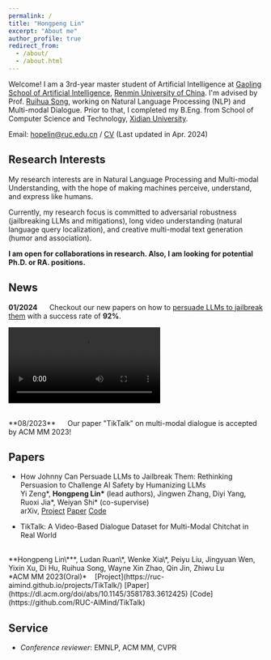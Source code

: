 ```yaml
---
permalink: /
title: "Hongpeng Lin"
excerpt: "About me"
author_profile: true
redirect_from: 
  - /about/
  - /about.html
---
```

Welcome! I am a 3rd-year master student of Artificial Intelligence at [Gaoling School of Artificial Intelligence](http://ai.ruc.edu.cn/english), [Renmin University of China](https://www.ruc.edu.cn/en). I'm advised by Prof. [Ruihua Song](https://gsai.ruc.edu.cn/addons/teacher/index/info.html?user_id=0&ruccode=ATNUbVJhBjJRNgY3UDQFMg%3D%3D&ln=en), working on Natural Language Processing (NLP) and Multi-modal Dialogue. Prior to that, I completed my B.Eng. from School of Computer Science and Technology, [Xidian University](https://en.xidian.edu.cn/).

Email: [hopelin@ruc.edu.cn](mailto:hopelin@ruc.edu.cn) / [CV](https://hopelin99.github.io/assets/CV_Hongpeng_Lin.pdf) (Last updated in Apr. 2024)

## Research Interests
My research interests are in Natural Language Processing and Multi-modal Understanding, with the hope of making machines perceive, understand, and express like humans. 

Currently, my research focus is committed to adversarial robustness (jailbreaking LLMs and mitigations), long video understanding (natural language query localization), and creative multi-modal text generation (humor and association).

**I am open for collaborations in research. Also, I am looking for potential Ph.D. or RA. positions.**


## News
**01/2024** &nbsp;&nbsp;&nbsp;&nbsp; Checkout our new papers on how to [persuade LLMs to jailbreak them](https://chats-lab.github.io/persuasive_jailbreaker/) with a success rate of **92%**.


<video src="https://github.com/CHATS-lab/persuasive_jailbreaker/assets/61967882/3c04d83c-564d-40a5-87e8-423e0d377012" controls="controls" style="max-width: 730px;"></video>



<br>
**08/2023** &nbsp;&nbsp;&nbsp;&nbsp; Our paper "TikTalk" on multi-modal dialogue is accepted by ACM MM 2023!

## Papers

* How Johnny Can Persuade LLMs to Jailbreak Them: Rethinking Persuasion to Challenge AI Safety by Humanizing LLMs<br>Yi Zeng\*, **Hongpeng Lin\*** (lead authors), Jingwen Zhang, Diyi Yang, Ruoxi Jia*, Weiyan Shi\* (co-supervise)<br>arXiv, [Project](https://chats-lab.github.io/persuasive_jailbreaker/) [Paper](https://arxiv.org/abs/2401.06373) [Code](https://github.com/CHATS-lab/persuasive_jailbreaker)

  

* TikTalk: A Video-Based Dialogue Dataset for Multi-Modal Chitchat in Real World
<br>
**Hongpeng Lin\***, Ludan Ruan\*, Wenke Xia\*, Peiyu Liu, Jingyuan Wen, Yixin Xu, Di Hu, Ruihua Song, Wayne Xin Zhao, Qin Jin, Zhiwu Lu
<br>
*ACM MM 2023(Oral)* &nbsp;&nbsp; [Project](https://ruc-aimind.github.io/projects/TikTalk/) [Paper](https://dl.acm.org/doi/abs/10.1145/3581783.3612425) [Code](https://github.com/RUC-AIMind/TikTalk)


## Service

* *Conference reviewer*: EMNLP, ACM MM, CVPR







